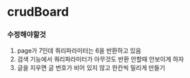 # crudBoard


### 수정해야할것
1. page가 7인데 쿼리파라미터는 6을 반환하고 있음
2. 검색 기능에서 쿼리파라미터가 아무것도 반환 안할때 안보이게 하자
3. 글을 지우면 글 번호가 비어 있지 않고 한칸씩 밀리게 만들기



